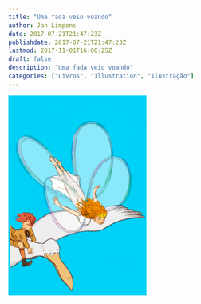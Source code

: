 ```yaml
---
title: "Uma fada veio voando"
author: Jan Limpens
date: 2017-07-21T21:47:23Z
publishdate: 2017-07-21T21:47:23Z
lastmod: 2017-11-01T16:00:25Z
draft: false
description: "Uma fada veio voando"
categories: ["Livros", "Illustration", "Ilustração"]
---
```


![](Ilustração-Mopsa-277x400.png "Talvez pousa logo numa livraria perto de você")

